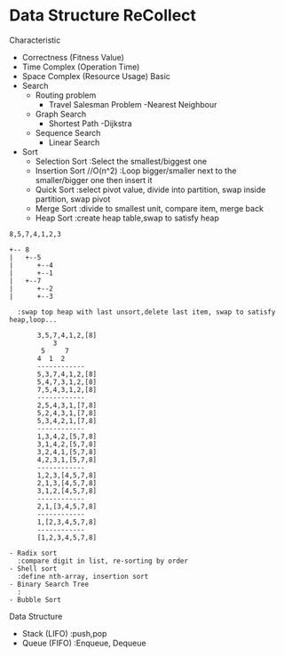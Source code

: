 # Data Structure ReCollect
Characteristic
  - Correctness (Fitness Value)
  - Time Complex (Operation Time)
  - Space Complex (Resource Usage)
Basic
  - Search
    - Routing problem
	  - Travel Salesman Problem
	    -Nearest Neighbour
    - Graph Search
      - Shortest Path
        -Dijkstra
    - Sequence Search
	  - Linear Search
  - Sort
    - Selection Sort
	  :Select the smallest/biggest one
	- Insertion Sort //O(n^2)
	  :Loop bigger/smaller next to the smaller/bigger one then insert it
	- Quick Sort
	  :select pivot value, divide into partition, swap inside partition, swap pivot
	- Merge Sort
	  :divide to smallest unit, compare item, merge back 
	- Heap Sort
	  :create heap table,swap to satisfy heap
```
8,5,7,4,1,2,3
 
+-- 8
|   +--5
|      +--4
|      +--1
|   +--7
|      +--2
|      +--3
```
	  :swap top heap with last unsort,delete last item, swap to satisfy heap,loop...
	  
```
	   3,5,7,4,1,2,[8]
           3
		5     7
       4  1  2
	   ------------
	   5,3,7,4,1,2,[8]
       5,4,7,3,1,2,[8]
       7,5,4,3,1,2,[8]
       ------------
       2,5,4,3,1,[7,8]
       5,2,4,3,1,[7,8]
       5,3,4,2,1,[7,8]
       ------------
       1,3,4,2,[5,7,8]
       3,1,4,2,[5,7,8]
       3,2,4,1,[5,7,8]
       4,2,3,1,[5,7,8]
       ------------
       1,2,3,[4,5,7,8]
       2,1,3,[4,5,7,8]
       3,1,2,[4,5,7,8]
       ------------
       2,1,[3,4,5,7,8]
       ------------
	   1,[2,3,4,5,7,8]
	   ------------
       [1,2,3,4,5,7,8]
```

	- Radix sort
	  :compare digit in list, re-sorting by order
	- Shell sort
	  :define nth-array, insertion sort
	- Binary Search Tree
	  :
	- Bubble Sort
Data Structure
  - Stack (LIFO)
    :push,pop
  - Queue (FIFO)
    :Enqueue, Dequeue
